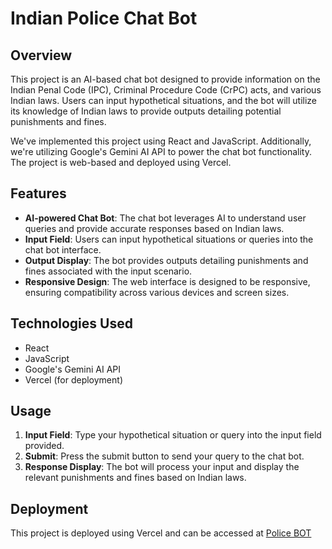 # Indian Police Chat Bot

## Overview
This project is an AI-based chat bot designed to provide information on the Indian Penal Code (IPC), Criminal Procedure Code (CrPC) acts, and various Indian laws. Users can input hypothetical situations, and the bot will utilize its knowledge of Indian laws to provide outputs detailing potential punishments and fines.

We've implemented this project using React and JavaScript. Additionally, we're utilizing Google's Gemini AI API to power the chat bot functionality. The project is web-based and deployed using Vercel.

## Features
- **AI-powered Chat Bot**: The chat bot leverages AI to understand user queries and provide accurate responses based on Indian laws.
- **Input Field**: Users can input hypothetical situations or queries into the chat bot interface.
- **Output Display**: The bot provides outputs detailing punishments and fines associated with the input scenario.
- **Responsive Design**: The web interface is designed to be responsive, ensuring compatibility across various devices and screen sizes.

## Technologies Used
- React
- JavaScript
- Google's Gemini AI API
- Vercel (for deployment)

## Usage
1. **Input Field**: Type your hypothetical situation or query into the input field provided.
2. **Submit**: Press the submit button to send your query to the chat bot.
3. **Response Display**: The bot will process your input and display the relevant punishments and fines based on Indian laws.

## Deployment
This project is deployed using Vercel and can be accessed at [Police BOT](https://police-bot.vercel.app/)









